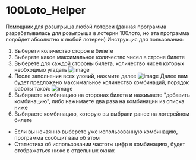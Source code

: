 # 100Loto_Helper
Помощник для розыгрыша любой лотереи (данная программа разрабатывалась для розыгрыша в лотерии 100лото, но эта программа подойдет абсолютно к любой лотереи)
Инструкция для пользования:
1. Выберети количество сторон в билете
2. Выберете какое максимальное количество чисел в строне билете
3. Выберете для каждой стороны билета, количество чисел которых необходимо угадать
![image](https://github.com/VDV777/100Loto_Helper/assets/60316206/b5892b59-8572-4170-abe8-3b1b1454a5ff)
4. После заполнения всех уловий, нажмите далее
![image](https://github.com/VDV777/100Loto_Helper/assets/60316206/33c6c607-dcda-42ec-b23a-3279d3e48227)
Далее вам будет предложено максимальное количество комбинаций, порядок работы такой:
![image](https://github.com/VDV777/100Loto_Helper/assets/60316206/070f3dc9-4e45-456c-be16-f25014b57037)
1. Выбираете комбинацию на сторонах билета и нажимаете "добавить комбинацию", либо нажимаете два раза на комбинации из списка ниже
2. Выбираете комбинацию, которую вы выбрали ранее на лотерейном билете
* Если вы нечаянно выберете уже использованную комбинацию, программа сообщит вам об этом
* Статистика об использовании частоты цифр в комбинациях, будет отображаться ниже в отдельных окнах

